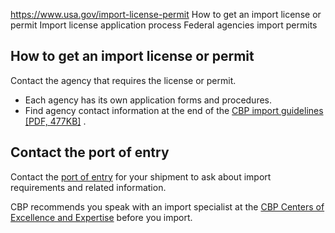 

https://www.usa.gov/import-license-permit
How to get an import license or permit
Import license application process
Federal agencies import permits

**How to get an import license or permit**
------------------------------------------

Contact the agency that requires the license or permit.

* Each agency has its own application forms and procedures.
* Find agency contact information at the end of the
  [CBP import guidelines [PDF, 477KB]](https://www.cbp.gov/sites/default/files/documents/Importing%20into%20the%20U.S.pdf)
  .

**Contact the port of entry**
-----------------------------

Contact the
[port of entry](https://www.cbp.gov/contact/ports)
for your shipment to ask about import requirements and related information.

CBP recommends you speak with an import specialist at the
[CBP Centers of Excellence and Expertise](https://www.cbp.gov/trade/centers-excellence-and-expertise-information)
before you import.
